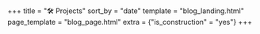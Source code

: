 +++
title = "🛠️ Projects"
sort_by = "date"
template = "blog_landing.html"
page_template = "blog_page.html"
extra = {"is_construction" = "yes"}
+++ 